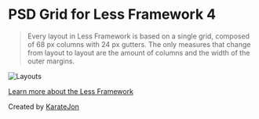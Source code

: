 PSD Grid for Less Framework 4
==================

> Every layout in Less Framework is based on a single grid, composed of 68 px columns with 24 px gutters. The only measures that change from layout to layout are the amount of columns and the width of the outer margins.

![Layouts](http://f.cl.ly/items/2R3H0t0D1V3l2O3t1z3n/Screen%20shot%202012-01-27%20at%2012.43.24%20PM.png "Layouts")

[Learn more about the Less Framework](http://lessframework.com/)

Created by [KarateJon](http://github.com/karatejon "KarateJon")